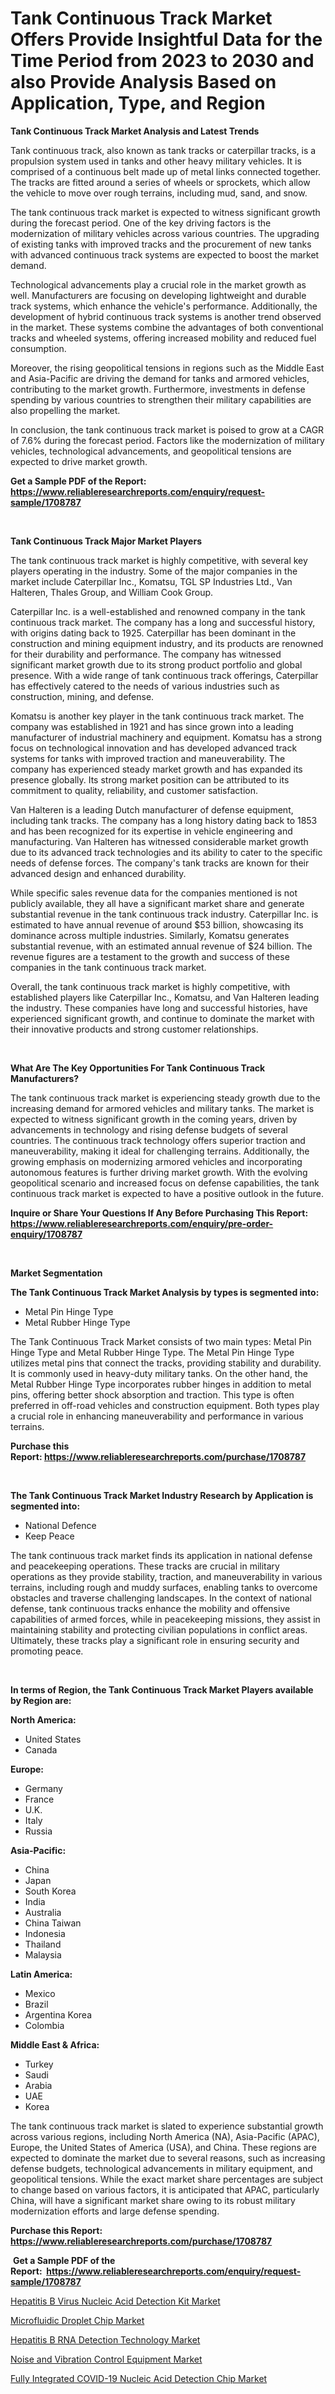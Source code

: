 <p><h1>Tank Continuous Track Market Offers Provide Insightful Data for the Time Period from 2023 to 2030 and also Provide Analysis Based on Application, Type, and Region</h1></p><p><strong>Tank Continuous Track Market Analysis and Latest Trends</strong></p>
<p><p>Tank continuous track, also known as tank tracks or caterpillar tracks, is a propulsion system used in tanks and other heavy military vehicles. It is comprised of a continuous belt made up of metal links connected together. The tracks are fitted around a series of wheels or sprockets, which allow the vehicle to move over rough terrains, including mud, sand, and snow.</p><p>The tank continuous track market is expected to witness significant growth during the forecast period. One of the key driving factors is the modernization of military vehicles across various countries. The upgrading of existing tanks with improved tracks and the procurement of new tanks with advanced continuous track systems are expected to boost the market demand.</p><p>Technological advancements play a crucial role in the market growth as well. Manufacturers are focusing on developing lightweight and durable track systems, which enhance the vehicle's performance. Additionally, the development of hybrid continuous track systems is another trend observed in the market. These systems combine the advantages of both conventional tracks and wheeled systems, offering increased mobility and reduced fuel consumption.</p><p>Moreover, the rising geopolitical tensions in regions such as the Middle East and Asia-Pacific are driving the demand for tanks and armored vehicles, contributing to the market growth. Furthermore, investments in defense spending by various countries to strengthen their military capabilities are also propelling the market.</p><p>In conclusion, the tank continuous track market is poised to grow at a CAGR of 7.6% during the forecast period. Factors like the modernization of military vehicles, technological advancements, and geopolitical tensions are expected to drive market growth.</p></p>
<p><strong>Get a Sample PDF of the Report:&nbsp; <a href="https://www.reliableresearchreports.com/enquiry/request-sample/1708787">https://www.reliableresearchreports.com/enquiry/request-sample/1708787</a></strong></p>
<p>&nbsp;</p>
<p><strong>Tank Continuous Track Major Market Players</strong></p>
<p><p>The tank continuous track market is highly competitive, with several key players operating in the industry. Some of the major companies in the market include Caterpillar Inc., Komatsu, TGL SP Industries Ltd., Van Halteren, Thales Group, and William Cook Group.</p><p>Caterpillar Inc. is a well-established and renowned company in the tank continuous track market. The company has a long and successful history, with origins dating back to 1925. Caterpillar has been dominant in the construction and mining equipment industry, and its products are renowned for their durability and performance. The company has witnessed significant market growth due to its strong product portfolio and global presence. With a wide range of tank continuous track offerings, Caterpillar has effectively catered to the needs of various industries such as construction, mining, and defense.</p><p>Komatsu is another key player in the tank continuous track market. The company was established in 1921 and has since grown into a leading manufacturer of industrial machinery and equipment. Komatsu has a strong focus on technological innovation and has developed advanced track systems for tanks with improved traction and maneuverability. The company has experienced steady market growth and has expanded its presence globally. Its strong market position can be attributed to its commitment to quality, reliability, and customer satisfaction.</p><p>Van Halteren is a leading Dutch manufacturer of defense equipment, including tank tracks. The company has a long history dating back to 1853 and has been recognized for its expertise in vehicle engineering and manufacturing. Van Halteren has witnessed considerable market growth due to its advanced track technologies and its ability to cater to the specific needs of defense forces. The company's tank tracks are known for their advanced design and enhanced durability.</p><p>While specific sales revenue data for the companies mentioned is not publicly available, they all have a significant market share and generate substantial revenue in the tank continuous track industry. Caterpillar Inc. is estimated to have annual revenue of around $53 billion, showcasing its dominance across multiple industries. Similarly, Komatsu generates substantial revenue, with an estimated annual revenue of $24 billion. The revenue figures are a testament to the growth and success of these companies in the tank continuous track market.</p><p>Overall, the tank continuous track market is highly competitive, with established players like Caterpillar Inc., Komatsu, and Van Halteren leading the industry. These companies have long and successful histories, have experienced significant growth, and continue to dominate the market with their innovative products and strong customer relationships.</p></p>
<p>&nbsp;</p>
<p><strong>What Are The Key Opportunities For Tank Continuous Track Manufacturers?</strong></p>
<p><p>The tank continuous track market is experiencing steady growth due to the increasing demand for armored vehicles and military tanks. The market is expected to witness significant growth in the coming years, driven by advancements in technology and rising defense budgets of several countries. The continuous track technology offers superior traction and maneuverability, making it ideal for challenging terrains. Additionally, the growing emphasis on modernizing armored vehicles and incorporating autonomous features is further driving market growth. With the evolving geopolitical scenario and increased focus on defense capabilities, the tank continuous track market is expected to have a positive outlook in the future.</p></p>
<p><strong>Inquire or Share Your Questions If Any Before Purchasing This Report: <a href="https://www.reliableresearchreports.com/enquiry/pre-order-enquiry/1708787">https://www.reliableresearchreports.com/enquiry/pre-order-enquiry/1708787</a></strong></p>
<p>&nbsp;</p>
<p><strong>Market Segmentation</strong></p>
<p><strong>The Tank Continuous Track Market Analysis by types is segmented into:</strong></p>
<p><ul><li>Metal Pin Hinge Type</li><li>Metal Rubber Hinge Type</li></ul></p>
<p><p>The Tank Continuous Track Market consists of two main types: Metal Pin Hinge Type and Metal Rubber Hinge Type. The Metal Pin Hinge Type utilizes metal pins that connect the tracks, providing stability and durability. It is commonly used in heavy-duty military tanks. On the other hand, the Metal Rubber Hinge Type incorporates rubber hinges in addition to metal pins, offering better shock absorption and traction. This type is often preferred in off-road vehicles and construction equipment. Both types play a crucial role in enhancing maneuverability and performance in various terrains.</p></p>
<p><strong>Purchase this Report:&nbsp;<a href="https://www.reliableresearchreports.com/purchase/1708787">https://www.reliableresearchreports.com/purchase/1708787</a></strong></p>
<p>&nbsp;</p>
<p><strong>The Tank Continuous Track Market Industry Research by Application is segmented into:</strong></p>
<p><ul><li>National Defence</li><li>Keep Peace</li></ul></p>
<p><p>The tank continuous track market finds its application in national defense and peacekeeping operations. These tracks are crucial in military operations as they provide stability, traction, and maneuverability in various terrains, including rough and muddy surfaces, enabling tanks to overcome obstacles and traverse challenging landscapes. In the context of national defense, tank continuous tracks enhance the mobility and offensive capabilities of armed forces, while in peacekeeping missions, they assist in maintaining stability and protecting civilian populations in conflict areas. Ultimately, these tracks play a significant role in ensuring security and promoting peace.</p></p>
<p>&nbsp;</p>
<p><strong>In terms of Region, the Tank Continuous Track Market Players available by Region are:</strong></p>
<p>
    <p> <strong> North America: </strong>
        <ul>
            <li>United States</li>
            <li>Canada</li>
        </ul>
        </p> 
    <p> <strong> Europe: </strong>
        <ul>
            <li>Germany</li>
            <li>France</li>
            <li>U.K.</li>
            <li>Italy</li>
            <li>Russia</li>
        </ul>
        </p> 
    <p> <strong> Asia-Pacific: </strong>
        <ul>
            <li>China</li>
            <li>Japan</li>
            <li>South Korea</li>
            <li>India</li>
            <li>Australia</li>
            <li>China Taiwan</li>
            <li>Indonesia</li>
            <li>Thailand</li>
            <li>Malaysia</li>
        </ul>
        </p> 
    <p> <strong> Latin America: </strong>
        <ul>
            <li>Mexico</li>
            <li>Brazil</li>
            <li>Argentina Korea</li>
            <li>Colombia</li>
        </ul>
        </p> 
    <p> <strong> Middle East & Africa: </strong>
        <ul>
            <li>Turkey</li>
            <li>Saudi</li>
            <li>Arabia</li>
            <li>UAE</li>
            <li>Korea</li>
        </ul>
    </p>
    </p>
<p><p>The tank continuous track market is slated to experience substantial growth across various regions, including North America (NA), Asia-Pacific (APAC), Europe, the United States of America (USA), and China. These regions are expected to dominate the market due to several reasons, such as increasing defense budgets, technological advancements in military equipment, and geopolitical tensions. While the exact market share percentages are subject to change based on various factors, it is anticipated that APAC, particularly China, will have a significant market share owing to its robust military modernization efforts and large defense spending.</p></p>
<p><strong>Purchase this Report: <a href="https://www.reliableresearchreports.com/purchase/1708787">https://www.reliableresearchreports.com/purchase/1708787</a></strong></p>
<p>&nbsp;<strong>Get a Sample PDF of the Report:&nbsp;&nbsp;<a href="https://www.reliableresearchreports.com/enquiry/request-sample/1708787">https://www.reliableresearchreports.com/enquiry/request-sample/1708787</a></strong></p>
<p><strong></strong></p>
<p><p><a href="https://medium.com/@walterkutch/hepatitis-b-virus-nucleic-acid-detection-kit-market-outlook-industry-overview-and-forecast-2023-08690ce6cf73">Hepatitis B Virus Nucleic Acid Detection Kit Market</a></p><p><a href="https://medium.com/@mskylatoy/microfluidic-droplet-chip-market-exploring-market-share-market-trends-and-future-growth-77c73299d734">Microfluidic Droplet Chip Market</a></p><p><a href="https://medium.com/@malliekozey2023/hepatitis-b-rna-detection-technology-market-insights-into-market-cagr-market-trends-and-growth-714a6a82adcf">Hepatitis B RNA Detection Technology Market</a></p><p><a href="https://medium.com/@darbyledner/noise-and-vibration-control-equipment-market-competitive-analysis-market-trends-and-forecast-to-afaaa701cd9f">Noise and Vibration Control Equipment Market</a></p><p><a href="https://medium.com/@jackyhammes/fully-integrated-covid-19-nucleic-acid-detection-chip-market-trends-and-market-analysis-forecasted-592c26e5580b">Fully Integrated COVID-19 Nucleic Acid Detection Chip Market</a></p></p>
